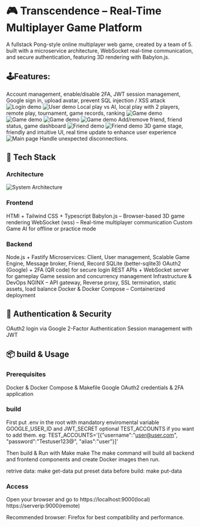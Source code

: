 # 🎮 Transcendence – Real-Time Multiplayer Game Platform
A fullstack Pong-style online multiplayer web game, created by a team of 5.
built with a microservice architecture, WebSocket real-time communication, and secure authentication, featuring 3D rendering with Babylon.js.

## 🕹️Features:
Account management, enable/disable 2FA, JWT session management, Google sign in, upload avatar, prevent SQL injection / XSS attack
![Login demo](doc/login.png)
![User demo](doc/user.png)
Local play vs AI, local play with 2 players, remote play, tournament, game records, ranking
![Game demo](doc/stage1.png)
![Game demo](doc/stage2.png)
![Game demo](doc/tournament.png)
![Game demo](doc/record.png)
Add/remove friend, friend status, game dashboard
![Friend demo](doc/friend1.png)
![Friend demo](doc/friend2.png)
3D game stage, friendly and intuitive UI, real time update to enhance user experience
![Main page](doc/main.png)
Handle unexpected disconnections.

## 🧰 Tech Stack
### Architecture
![System Architecture](doc/ft_transcendence.jpg)

### Frontend
HTMl + Tailwind CSS + Typescript
Babylon.js – Browser-based 3D game rendering
WebSocket (wss) – Real-time multiplayer communication
Custom Game AI for offline or practice mode

### Backend
Node.js + Fastify
Microservices: Client, User management, Scalable Game Engine, Message broker,  Friend, Record
SQLite (better-sqlite3)
OAuth2 (Google) + 2FA (QR code) for secure login
REST APIs + WebSocket server for gameplay
Game session and concurrency management
Infrastructure & DevOps
NGINX – API gateway, Reverse proxy, SSL termination, static assets, load balance
Docker & Docker Compose – Containerized deployment

## 🔐 Authentication & Security
OAuth2 login via Google
2-Factor Authentication
Session management with JWT

## 📦 build & Usage
### Prerequisites
Docker & Docker Compose & Makefile
Google OAuth2 credentials & 2FA application

### build
First put .env in the root with mandatory enviromental variable GOOGLE_USER_ID and JWT_SECRET
optional TEST_ACCOUNTS if you want to add them. eg: TEST_ACCOUNTS='[{"username":"user@user.com", "password":"Testuser123@", "alias":"user"}]'

Then build & Run with Make
make
The make command will build all backend and frontend components and create Docker images then run.

retrive data: make get-data
put preset data before build: make put-data

### Access
Open your browser and go to https://localhost:9000(local) https://serverip:9000(remote)

Recommended browser: Firefox for best compatibility and performance.
